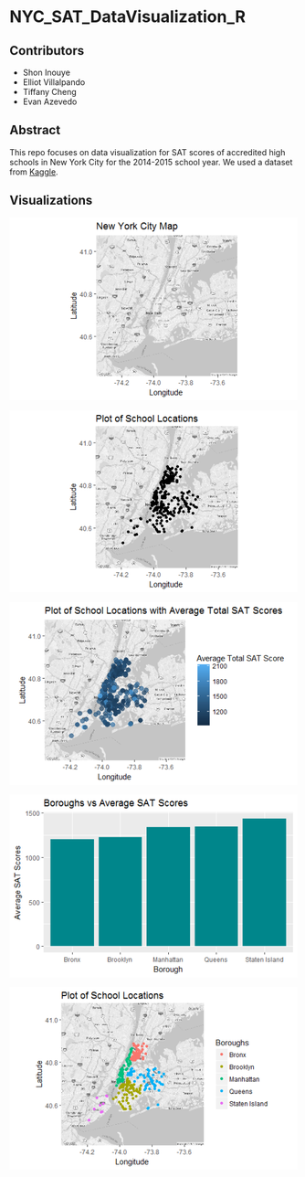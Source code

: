 # NYC_SAT_DataVisualization_R

## Contributors
* Shon Inouye
* Elliot Villalpando
* Tiffany Cheng
* Evan Azevedo

## Abstract
This repo focuses on data visualization for SAT scores of accredited high schools in New York City for the 2014-2015 school year. We used a dataset from [Kaggle](https://www.kaggle.com/nycopendata/high-schools).

## Visualizations

![alt-title](Images/NYCmap.png)

![alt-title](Images/SchoolLocationPlot.png)

![alt-title](Images/SchoolPlot_SATscores.png)

![alt-title](Images/BoroughsVSAvgSAT.png)

![alt-title](Images/SchoolLocation_Boroughs.png)
